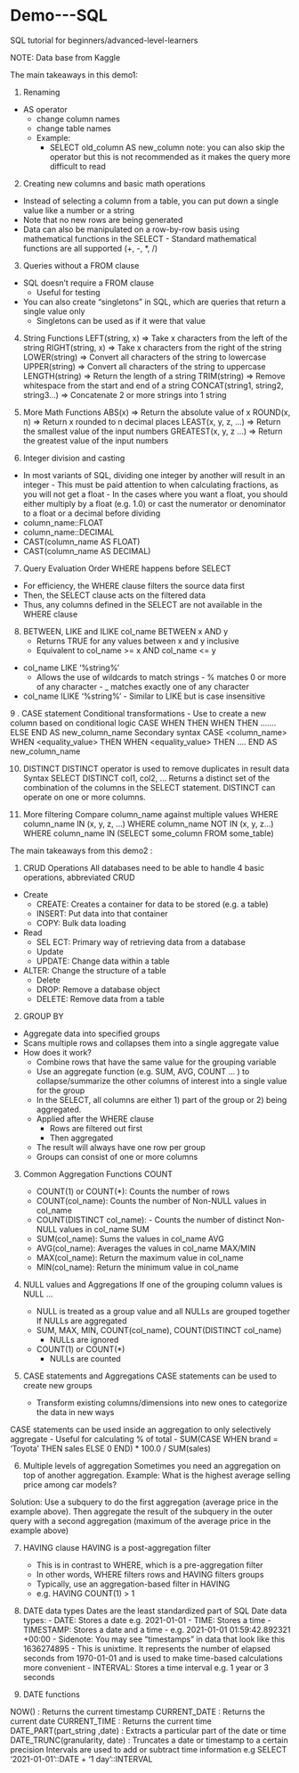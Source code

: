 # Demo---SQL
SQL tutorial for beginners/advanced-level-learners

NOTE: Data base from Kaggle



The main takeaways in this demo1:

1. Renaming
- AS operator 
  - change column names
  - change table names
  - Example: 
       - SELECT old_column AS new_column 
note: you can also skip the operator but this is not recommended as it makes the query more difficult to read

2. Creating new columns and basic math operations
 - Instead of selecting a column from a table, you can put down a single value like a number or a string
 - Note that no new rows are being generated
 - Data can also be manipulated on a row-by-row basis using mathematical functions in the SELECT
         - Standard mathematical functions are all supported (+, -, *, /)

3. Queries without a FROM clause
 - SQL doesn’t require a FROM clause 
     - Useful for testing
 - You can also create “singletons” in SQL, which are queries that return a single value only
      - Singletons can be used as if it were that value


4. String Functions
LEFT(string, x)  =>  Take x characters from the left of the string
RIGHT(string, x) => Take x characters from the right of the string
LOWER(string) =>  Convert all characters of the string to lowercase
UPPER(string) =>  Convert all characters of the string to uppercase
LENGTH(string) =>  Return the length of a string
TRIM(string) => Remove whitespace from the start and end of a string
CONCAT(string1, string2, string3…) => Concatenate 2 or more strings into 1 string


5. More Math Functions
ABS(x) =>  Return the absolute value of x
ROUND(x, n) =>  Return x rounded to n decimal places 
LEAST(x, y, z, …) => Return the smallest value of the input numbers
GREATEST(x, y, z …) => Return the greatest value of the input numbers

6. Integer division and casting 
- In most variants of SQL, dividing one integer by another will result in an integer
      - This must be paid attention to when calculating fractions, as you will not get a float
      - In the cases where you want a float, you should either multiply by a float (e.g. 1.0) or cast the numerator or denominator to a float or a decimal before dividing
 - column_name::FLOAT
 - column_name::DECIMAL
 - CAST(column_name AS FLOAT)
 - CAST(column_name AS DECIMAL)


7. Query Evaluation Order
WHERE happens before SELECT
 -  For efficiency, the WHERE clause filters the source data first
 - Then, the SELECT clause acts on the filtered data
 - Thus, any columns defined in the SELECT are not available in the WHERE clause


8. BETWEEN, LIKE and ILIKE 
col_name BETWEEN x AND y 
     - Returns TRUE for any values between x and y inclusive
     - Equivalent to 
           col_name >= x AND col_name <= y
 - col_name LIKE ‘%string%’
      -  Allows the use of wildcards to match strings
              - %  matches 0 or more of any character
              - _ matches exactly one of any character
 - col_name ILIKE ‘%string%’
              - Similar to LIKE but is case insensitive

9 . CASE statement 
Conditional transformations
       -  Use to create a new column based on conditional logic
CASE WHEN <insert condition> THEN <value>
	   WHEN <insert condition> THEN <value>
	   …….
	   ELSE <value> END AS new_column_name
Secondary syntax
CASE <column_name>
	WHEN <equality_value> THEN <value>
	WHEN <equality_value> THEN <value>
	....
	END AS new_column_name


10. DISTINCT
DISTINCT operator is used to remove duplicates in result data
Syntax
SELECT DISTINCT
	col1,
	col2,
	…
Returns a distinct set of the combination of the columns in the SELECT statement.  DISTINCT can operate on one or more columns.


11. More filtering 
Compare column_name against multiple values
WHERE
		column_name IN (x, y, z, …)
WHERE
		column_name NOT IN (x, y, z…)	
	WHERE
		column_name IN (SELECT some_column FROM some_table)



  
  
	
	
	
	
	
	
	
	
	
	
  

The main takeaways from this demo2 :

1. CRUD Operations
All databases need to be able to handle 4 basic operations, abbreviated CRUD
- Create
    - CREATE: Creates a container for data to be stored (e.g. a table)
    - INSERT: Put data into that container
    - COPY: Bulk data loading
- Read
    - SEL
  ECT: Primary way of retrieving data from a database
    - Update
    - UPDATE: Change data within a table
- ALTER: Change the structure of a table
    - Delete
    - DROP: Remove a database object
    - DELETE: Remove data from a table

2. GROUP BY
- Aggregate data into specified groups
- Scans multiple rows and collapses them into a single aggregate value
- How does it work?
    - Combine rows that have the same value for the grouping variable
    - Use an aggregate function (e.g. SUM, AVG, COUNT … ) to collapse/summarize the other columns of interest into a single value for the group
    - In the SELECT, all columns are either 1) part of the group or 2) being aggregated.
    - Applied after the WHERE clause
         - Rows are filtered out first
         - Then aggregated
    - The result will always have one row per group
    - Groups can consist of one or more columns 

3. Common Aggregation Functions
COUNT
    - COUNT(1) or COUNT(*): Counts the number of rows
    - COUNT(col_name): Counts the number of Non-NULL values in col_name
    - COUNT(DISTINCT col_name):
          - Counts the number of distinct Non-NULL values in col_name
SUM
    - SUM(col_name): Sums the values in col_name
AVG
    - AVG(col_name): Averages the values in col_name
MAX/MIN
   - MAX(col_name): Return the maximum value in col_name
   - MIN(col_name): Return the minimum value in col_name

4. NULL values and Aggregations
If one of the grouping column values is NULL …
    - NULL is treated as a group value and all NULLs are grouped together
If NULLs are aggregated
    - SUM, MAX, MIN, COUNT(col_name), COUNT(DISTINCT col_name)
        - NULLs are ignored
    - COUNT(1) or COUNT(*)
        - NULLs are counted

5. CASE statements and Aggregations
CASE statements can be used to create new groups
    - Transform existing columns/dimensions into new ones to categorize the data in new ways

CASE statements can be used inside an aggregation to only selectively aggregate
    - Useful for calculating % of total
        - SUM(CASE WHEN brand = ‘Toyota’ THEN sales ELSE 0 END) * 100.0 / SUM(sales)

6. Multiple levels of aggregation
Sometimes you need an aggregation on top of another aggregation.
Example: What is the highest average selling price among car models?

Solution: Use a subquery to do the first aggregation (average price in the example above). Then
aggregate the result of the subquery in the outer query with a second aggregation (maximum of the
average price in the example above)

7. HAVING clause
HAVING is a post-aggregation filter
    - This is in contrast to WHERE, which is a pre-aggregation filter
    - In other words, WHERE filters rows and HAVING filters groups
    - Typically, use an aggregation-based filter in HAVING
    - e.g. HAVING COUNT(1) > 1

8. DATE data types
Dates are the least standardized part of SQL
Date data types:
        - DATE: Stores a date e.g. 2021-01-01
        - TIME: Stores a time
        - TIMESTAMP: Stores a date and a time
              - e.g. 2021-01-01 01:59:42.892321 +00:00
              - Sidenote: You may see “timestamps” in data that look like this 1636274895
              - This is unixtime. It represents the number of elapsed seconds from 1970-01-01 and is used to make time-based calculations more convenient
        - INTERVAL: Stores a time interval e.g. 1 year or 3 seconds

9. DATE functions

NOW() : Returns the current timestamp
CURRENT_DATE : Returns the current date
CURRENT_TIME : Returns the current time
DATE_PART(part_string ,date) : Extracts a particular part of the date or time
DATE_TRUNC(granularity, date) : Truncates a date or timestamp to a certain precision
Intervals are used to add or subtract time information e.g SELECT ‘2021-01-01’::DATE + ‘1 day’::INTERVAL
